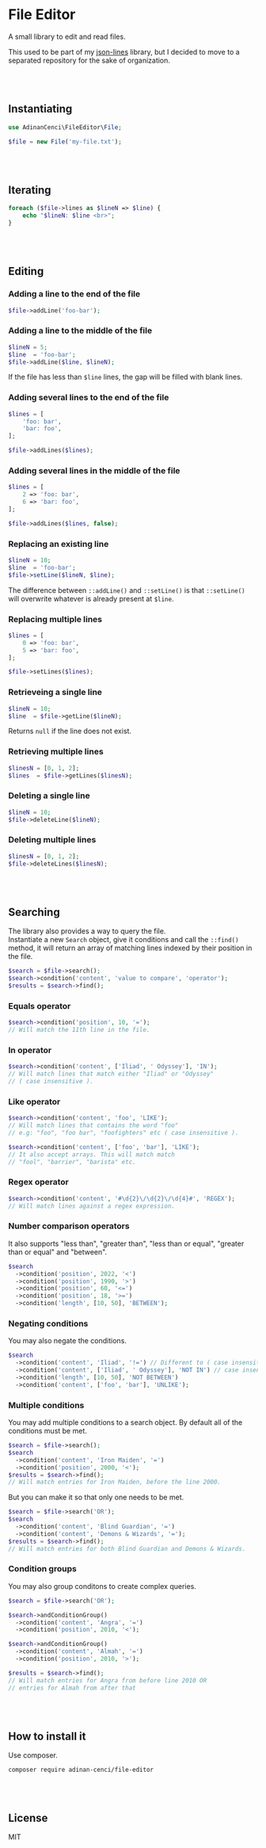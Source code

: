 # File Editor

A small library to edit and read files.

This used to be part of my [json-lines](https://github.com/adinan-cenci/json-lines) library, but I decided to move to a separated repository for the sake of organization.

<br><br>

## Instantiating

```php
use AdinanCenci\FileEditor\File;

$file = new File('my-file.txt');
```

<br><br>

## Iterating

```php
foreach ($file->lines as $lineN => $line) {
    echo "$lineN: $line <br>";
}
```

<br><br>

## Editing

### Adding a line to the end of the file

```php
$file->addLine('foo-bar');
```

### Adding a line to the middle of the file

```php
$lineN = 5;
$line  = 'foo-bar';
$file->addLine($line, $lineN);
```

If the file has less than `$line` lines, the gap will be filled with blank lines.

### Adding several lines to the end of the file

```php
$lines = [
    'foo: bar',
    'bar: foo',
];

$file->addLines($lines);
```

### Adding several lines in the middle of the file

```php
$lines = [
    2 => 'foo: bar',
    6 => 'bar: foo',
];

$file->addLines($lines, false);
```

### Replacing an existing line

```php
$lineN = 10;
$line  = 'foo-bar';
$file->setLine($lineN, $line);
```

The difference between `::addLine()` and `::setLine()` is that `::setLine()` will overwrite whatever is already present at `$line`. 

### Replacing multiple lines

```php
$lines = [
    0 => 'foo: bar',
    5 => 'bar: foo',
];

$file->setLines($lines);
```

### Retrieveing a single line

```php
$lineN = 10;
$line  = $file->getLine($lineN);
```

Returns `null` if the line does not exist.

### Retrieving multiple lines

```php
$linesN = [0, 1, 2];
$lines  = $file->getLines($linesN);
```

### Deleting a single line

```php
$lineN = 10;
$file->deleteLine($lineN);
```

### Deleting multiple lines

```php
$linesN = [0, 1, 2];
$file->deleteLines($linesN);
```
<br><br>

## Searching

The library also provides a way to query the file.  
Instantiate a new `Search` object, give it conditions and call the `::find()` method, 
it will return an array of matching lines indexed by their position in the file.

```php
$search = $file->search();
$search->condition('content', 'value to compare', 'operator');
$results = $search->find();
```

### Equals operator

```php
$search->condition('position', 10, '=');
// Will match the 11th line in the file.
```

### In operator

```php
$search->condition('content', ['Iliad', ' Odyssey'], 'IN');
// Will match lines that match either "Iliad" or "Odyssey" 
// ( case insensitive ).
```

### Like operator

```php
$search->condition('content', 'foo', 'LIKE');
// Will match lines that contains the word "foo"
// e.g: "foo", "foo bar", "foofighters" etc ( case insensitive ).

$search->condition('content', ['foo', 'bar'], 'LIKE');
// It also accept arrays. This will match match 
// "fool", "barrier", "barista" etc.
```

### Regex operator

```php
$search->condition('content', '#\d{2}\/\d{2}\/\d{4}#', 'REGEX');
// Will match lines against a regex expression.
```

### Number comparison operators

It also supports "less than", "greater than", "less than or equal", "greater than or equal" and "between".

```php
$search
  ->condition('position', 2022, '<')
  ->condition('position', 1990, '>')
  ->condition('position', 60, '<=')
  ->condition('position', 18, '>=')
  ->condition('length', [10, 50], 'BETWEEN');
```

### Negating conditions

You may also negate the conditions.

```php
$search
  ->condition('content', 'Iliad', '!=') // Different to ( case insensitive ).
  ->condition('content', ['Iliad', ' Odyssey'], 'NOT IN') // case insensitive.
  ->condition('length', [10, 50], 'NOT BETWEEN')
  ->condition('content', ['foo', 'bar'], 'UNLIKE');
```

### Multiple conditions

You may add multiple conditions to a search object.
By default all of the conditions must be met.

```php
$search = $file->search();
$search
  ->condition('content', 'Iron Maiden', '=')
  ->condition('position', 2000, '<');
$results = $search->find();
// Will match entries for Iron Maiden, before the line 2000.
```

But you can make it so that only one needs to be met.

```php
$search = $file->search('OR');
$search
  ->condition('content', 'Blind Guardian', '=')
  ->condition('content', 'Demons & Wizards', '=');
$results = $search->find();
// Will match entries for both Blind Guardian and Demons & Wizards.
```

### Condition groups

You may also group conditons to create complex queries.

```php
$search = $file->search('OR');

$search->andConditionGroup()
  ->condition('content', 'Angra', '=')
  ->condition('position', 2010, '<');

$search->andConditionGroup()
  ->condition('content', 'Almah', '=')
  ->condition('position', 2010, '>');

$results = $search->find();
// Will match entries for Angra from before line 2010 OR
// entries for Almah from after that
```

<br><br>

## How to install it

Use composer.

```
composer require adinan-cenci/file-editor
```

<br><br>

## License

MIT
